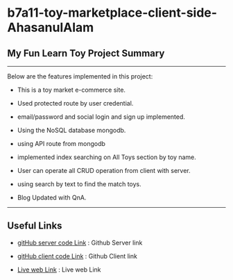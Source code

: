 # b7a11-toy-marketplace-client-side-AhasanulAlam



## My Fun Learn Toy Project Summary

***
Below are the features implemented in this project:

* This is a toy market e-commerce site.
* Used protected route by user credential.
* email/password and social login and sign up implemented.
* Using the NoSQL database mongodb.
* using API route from mongodb
* implemented index searching on All Toys section by toy name.
* User can operate all CRUD operation from client with server. 
* using search by text to find the match toys.


* Blog Updated with QnA.



***

## Useful Links

* [gitHub server code Link](https://github.com/programming-hero-web-course-4/b7a11-toy-marketplace-server-side-AhasanulAlam) : Github Server link

* [gitHub client code Link](https://github.com/programming-hero-web-course-4/b7a11-toy-marketplace-client-side-AhasanulAlam) : Github Client link

* [Live web Link](https://my-fun-learn-toy.web.app/) : Live web Link
